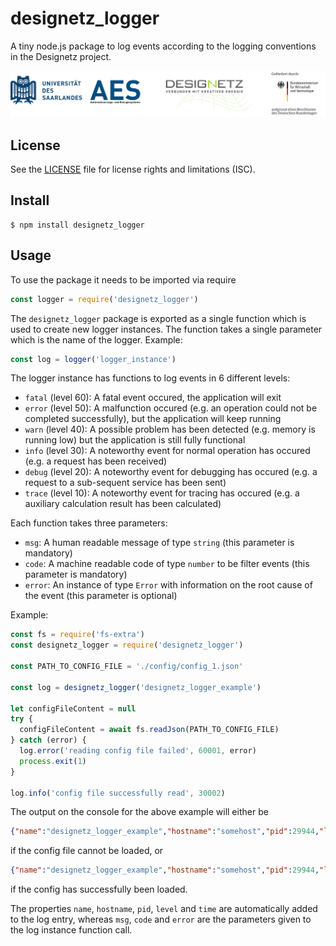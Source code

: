 # designetz_logger
A tiny node.js package to log events according to the logging conventions in the Designetz project.

![Set of logos](./docs/logos_uds_aes_designetz_bmwi.png)

## License
See the [LICENSE](./LICENSE) file for license rights and limitations (ISC).

## Install
```
$ npm install designetz_logger
```

## Usage
To use the package it needs to be imported via require

```javascript
const logger = require('designetz_logger')
```

The `designetz_logger` package is exported as a single function which is used to create new logger instances. The function takes a single parameter which is the name of the logger.
Example:
```javascript
const log = logger('logger_instance')
```

The logger instance has functions to log events in 6 different levels:
* `fatal` (level 60): A fatal event occured, the application will exit
* `error` (level 50): A malfunction occured (e.g. an operation could not be completed successfully), but the application will keep running
* `warn` (level 40): A possible problem has been detected (e.g. memory is running low) but the application is still fully functional
* `info` (level 30): A noteworthy event for normal operation has occured (e.g. a request has been received)
* `debug` (level 20): A noteworthy event for debugging has occured (e.g. a request to a sub-sequent service has been sent)
* `trace` (level 10): A noteworthy event for tracing has occured (e.g. a auxiliary calculation result has been calculated)

Each function takes three parameters:
* `msg`: A human readable message of type `string` (this parameter is mandatory)
* `code`: A machine readable code of type `number` to be filter events (this parameter is mandatory)
* `error`: An instance of type `Error` with information on the root cause of the event (this parameter is optional)

Example:
```javascript
const fs = require('fs-extra')
const designetz_logger = require('designetz_logger')

const PATH_TO_CONFIG_FILE = './config/config_1.json'

const log = designetz_logger('designetz_logger_example')

let configFileContent = null
try {
  configFileContent = await fs.readJson(PATH_TO_CONFIG_FILE)
} catch (error) {
  log.error('reading config file failed', 60001, error)
  process.exit(1)
}

log.info('config file successfully read', 30002)
```

The output on the console for the above example will either be
```json
{"name":"designetz_logger_example","hostname":"somehost","pid":29944,"level":60,"msg":"reading config file failed","code":60001,"time":"2018-05-22T12:25:15.459Z", "error": {}}
```

if the config file cannot be loaded, or

```json
{"name":"designetz_logger_example","hostname":"somehost","pid":29944,"level":30,"msg":"config file successfully read","code":30002,"time":"2018-05-22T12:25:15.459Z"}
```

if the config has successfully been loaded.

The properties `name`, `hostname`, `pid`, `level` and `time` are automatically added to the log entry, whereas `msg`, `code` and `error` are the parameters given to the log instance function call.

